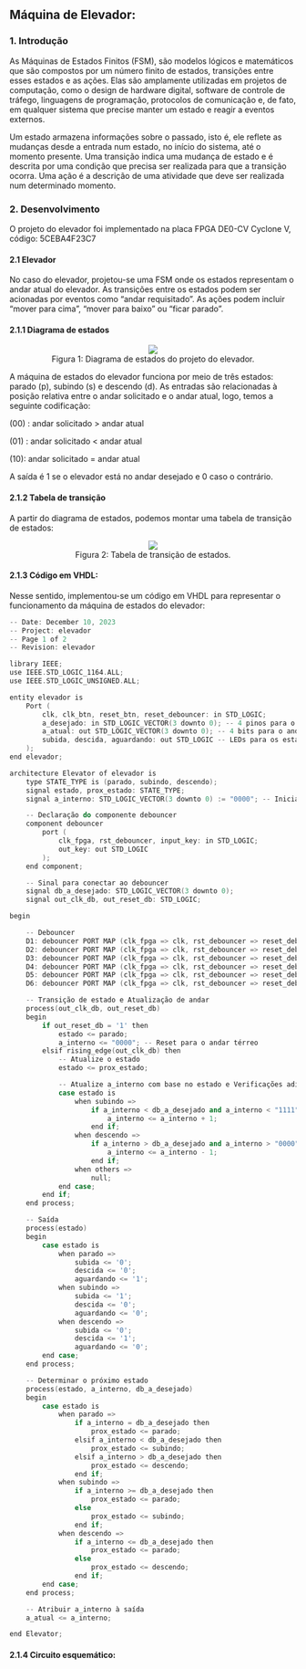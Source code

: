 ## Máquina de Elevador:
### 1. Introdução

As Máquinas de Estados Finitos (FSM), são modelos lógicos e matemáticos que são compostos por um número finito de estados, transições entre esses estados e as ações. Elas são amplamente utilizadas em projetos de computação, como o design de hardware digital, software de controle de tráfego, linguagens de programação, protocolos de comunicação e, de fato, em qualquer sistema que precise manter um estado e reagir a eventos externos.

Um estado armazena informações sobre o passado, isto é, ele reflete as mudanças desde a entrada num estado, no início do sistema, até o momento presente. Uma transição indica uma mudança de estado e é descrita por uma condição que precisa ser realizada para que a transição ocorra. Uma ação é a descrição de uma atividade que deve ser realizada num determinado momento.

### 2. Desenvolvimento
O projeto do elevador foi implementado na placa FPGA DE0-CV Cyclone V, código: 5CEBA4F23C7

#### 2.1 Elevador
No caso do elevador, projetou-se uma FSM onde os estados representam o andar atual do elevador. As transições entre os estados podem ser acionadas por eventos como “andar requisitado”. As ações podem incluir “mover para cima”, “mover para baixo” ou “ficar parado”. 

#### 2.1.1 Diagrama de estados

<p align="center">
  <img src="https://github.com/coqzieiro/Finite-State-Machine/assets/122469265/d0d87a87-d801-402b-bc3f-9496fddd2d7b"/> <br/>
  Figura 1: Diagrama de estados do projeto do elevador.
</p>

A máquina de estados do elevador funciona por meio de três estados: parado (p), subindo (s) e descendo (d). As entradas são relacionadas à posição relativa entre o andar solicitado e o andar atual, logo, temos a seguinte codificação:

(00)	: andar solicitado > andar atual

(01) : andar solicitado < andar atual

(10): andar solicitado = andar atual

A saída é 1 se o elevador está no andar desejado e 0 caso o contrário.

#### 2.1.2 Tabela de transição

A partir do diagrama de estados, podemos montar uma tabela de transição de estados:

<p align="center">
  <img src="https://github.com/coqzieiro/Finite-State-Machine/assets/122469265/6f9701ea-c111-411e-8163-98e3921d384d"/> <br/>
  Figura 2: Tabela de transição de estados.
</p>

#### 2.1.3 Código em VHDL:

Nesse sentido, implementou-se um código em VHDL para representar o funcionamento da máquina de estados do elevador:

```cpp
-- Date: December 10, 2023
-- Project: elevador
-- Page 1 of 2
-- Revision: elevador

library IEEE;
use IEEE.STD_LOGIC_1164.ALL;
use IEEE.STD_LOGIC_UNSIGNED.ALL;

entity elevador is
    Port (
        clk, clk_btn, reset_btn, reset_debouncer: in STD_LOGIC;
        a_desejado: in STD_LOGIC_VECTOR(3 downto 0); -- 4 pinos para o andar solicitado
        a_atual: out STD_LOGIC_VECTOR(3 downto 0); -- 4 bits para o andar atual
        subida, descida, aguardando: out STD_LOGIC -- LEDs para os estados
    );
end elevador;

architecture Elevator of elevador is
    type STATE_TYPE is (parado, subindo, descendo);
    signal estado, prox_estado: STATE_TYPE;
    signal a_interno: STD_LOGIC_VECTOR(3 downto 0) := "0000"; -- Inicia no andar térreo

    -- Declaração do componente debouncer
    component debouncer
        port (
            clk_fpga, rst_debouncer, input_key: in STD_LOGIC;
            out_key: out STD_LOGIC
        );
    end component;

    -- Sinal para conectar ao debouncer
    signal db_a_desejado: STD_LOGIC_VECTOR(3 downto 0);
    signal out_clk_db, out_reset_db: STD_LOGIC;

begin

    -- Debouncer
    D1: debouncer PORT MAP (clk_fpga => clk, rst_debouncer => reset_debouncer, input_key => a_desejado(3), out_key => db_a_desejado(3));
    D2: debouncer PORT MAP (clk_fpga => clk, rst_debouncer => reset_debouncer, input_key => a_desejado(2), out_key => db_a_desejado(2));
    D3: debouncer PORT MAP (clk_fpga => clk, rst_debouncer => reset_debouncer, input_key => a_desejado(1), out_key => db_a_desejado(1));
    D4: debouncer PORT MAP (clk_fpga => clk, rst_debouncer => reset_debouncer, input_key => a_desejado(0), out_key => db_a_desejado(0));
    D5: debouncer PORT MAP (clk_fpga => clk, rst_debouncer => reset_debouncer, input_key => clk_btn, out_key => out_clk_db);
    D6: debouncer PORT MAP (clk_fpga => clk, rst_debouncer => reset_debouncer, input_key => reset_btn, out_key => out_reset_db);

    -- Transição de estado e Atualização de andar
    process(out_clk_db, out_reset_db)
    begin
        if out_reset_db = '1' then
            estado <= parado;
            a_interno <= "0000"; -- Reset para o andar térreo
        elsif rising_edge(out_clk_db) then
            -- Atualize o estado
            estado <= prox_estado;

            -- Atualize a_interno com base no estado e Verificações adicionais
            case estado is
                when subindo =>
                    if a_interno < db_a_desejado and a_interno < "1111" then
                        a_interno <= a_interno + 1;
                    end if;
                when descendo =>
                    if a_interno > db_a_desejado and a_interno > "0000" then
                        a_interno <= a_interno - 1;
                    end if;
                when others =>
                    null;
            end case;
        end if;
    end process;

    -- Saída
    process(estado)
    begin
        case estado is
            when parado =>
                subida <= '0';
                descida <= '0';
                aguardando <= '1';
            when subindo =>
                subida <= '1';
                descida <= '0';
                aguardando <= '0';
            when descendo =>
                subida <= '0';
                descida <= '1';
                aguardando <= '0';
        end case;
    end process;

    -- Determinar o próximo estado
    process(estado, a_interno, db_a_desejado)
    begin
        case estado is
            when parado =>
                if a_interno = db_a_desejado then
                    prox_estado <= parado;
                elsif a_interno < db_a_desejado then
                    prox_estado <= subindo;
                elsif a_interno > db_a_desejado then
                    prox_estado <= descendo;
                end if;
            when subindo =>
                if a_interno >= db_a_desejado then
                    prox_estado <= parado;
                else
                    prox_estado <= subindo;
                end if;
            when descendo =>
                if a_interno <= db_a_desejado then
                    prox_estado <= parado;
                else
                    prox_estado <= descendo;
                end if;
        end case;
    end process;

    -- Atribuir a_interno à saída
    a_atual <= a_interno;

end Elevator;
```
#### 2.1.4 Circuito esquemático:

